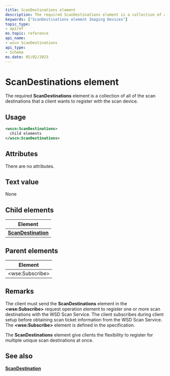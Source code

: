 ```yaml
---
title: ScanDestinations element
description: The required ScanDestinations element is a collection of all of the scan destinations that a client wants to register with the scan device.
keywords: ["ScanDestinations element Imaging Devices"]
topic_type:
- apiref
ms.topic: reference
api_name:
- wscn ScanDestinations
api_type:
- Schema
ms.date: 05/02/2023
---
```


# ScanDestinations element

The required **ScanDestinations** element is a collection of all of the scan destinations that a client wants to register with the scan device.

## Usage

```xml
<wscn:ScanDestinations>
  child elements
</wscn:ScanDestinations>
```

## Attributes

There are no attributes.

## Text value

None

## Child elements

| Element |
|--|
| [**ScanDestination**](scandestination.md) |

## Parent elements

| Element |
|--|
| &lt;wse:Subscribe&gt; |

## Remarks

The client must send the **ScanDestinations** element in the **&lt;wse:Subscribe&gt;** request operation element to register one or more scan destinations with the WSD Scan Service. The client subscribes during client setup before obtaining scan ticket information from the WSD Scan Service. The **&lt;wse:Subscribe&gt;** element is defined in the specification.

The **ScanDestinations** element give clients the flexibility to register for multiple unique scan destinations at once.

## See also

[**ScanDestination**](scandestination.md)
